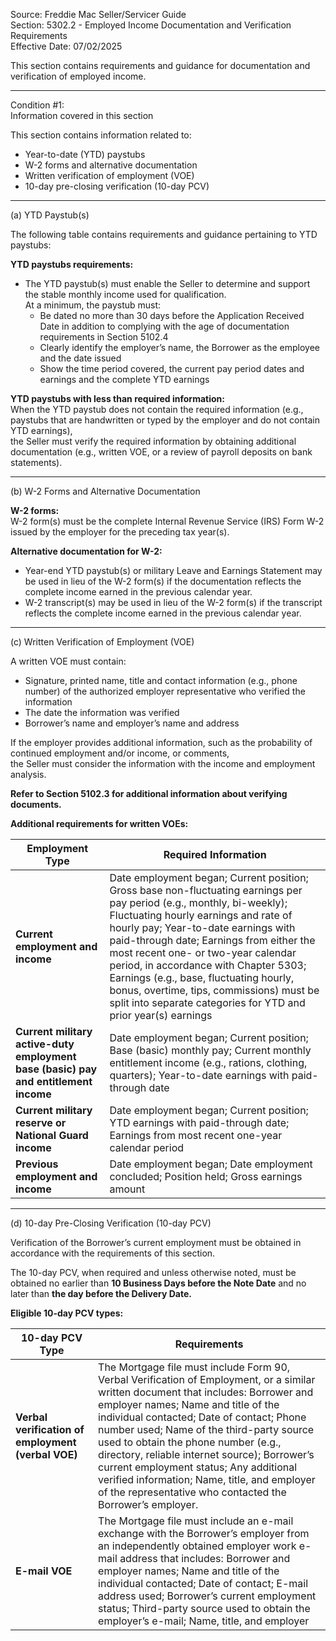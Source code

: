 Source: Freddie Mac Seller/Servicer Guide  
Section: 5302.2 - Employed Income Documentation and Verification Requirements  
Effective Date: 07/02/2025  

This section contains requirements and guidance for documentation and verification of employed income.

---

Condition #1:  
Information covered in this section  

This section contains information related to:  
- Year-to-date (YTD) paystubs  
- W-2 forms and alternative documentation  
- Written verification of employment (VOE)  
- 10-day pre-closing verification (10-day PCV)

---

(a) YTD Paystub(s)

The following table contains requirements and guidance pertaining to YTD paystubs:

**YTD paystubs requirements:**
- The YTD paystub(s) must enable the Seller to determine and support the stable monthly income used for qualification.  
At a minimum, the paystub must:
  - Be dated no more than 30 days before the Application Received Date in addition to complying with the age of documentation requirements in Section 5102.4  
  - Clearly identify the employer’s name, the Borrower as the employee and the date issued  
  - Show the time period covered, the current pay period dates and earnings and the complete YTD earnings  

**YTD paystubs with less than required information:**  
When the YTD paystub does not contain the required information (e.g., paystubs that are handwritten or typed by the employer and do not contain YTD earnings),  
the Seller must verify the required information by obtaining additional documentation (e.g., written VOE, or a review of payroll deposits on bank statements).

---

(b) W-2 Forms and Alternative Documentation

**W-2 forms:**  
W-2 form(s) must be the complete Internal Revenue Service (IRS) Form W-2 issued by the employer for the preceding tax year(s).

**Alternative documentation for W-2:**  
- Year-end YTD paystub(s) or military Leave and Earnings Statement may be used in lieu of the W-2 form(s) if the documentation reflects the complete income earned in the previous calendar year.  
- W-2 transcript(s) may be used in lieu of the W-2 form(s) if the transcript reflects the complete income earned in the previous calendar year.

---

(c) Written Verification of Employment (VOE)

A written VOE must contain:
- Signature, printed name, title and contact information (e.g., phone number) of the authorized employer representative who verified the information  
- The date the information was verified  
- Borrower’s name and employer’s name and address  

If the employer provides additional information, such as the probability of continued employment and/or income, or comments,  
the Seller must consider the information with the income and employment analysis.

**Refer to Section 5102.3 for additional information about verifying documents.**

**Additional requirements for written VOEs:**

| Employment Type | Required Information |
|-----------------|----------------------|
| **Current employment and income** | Date employment began; Current position; Gross base non-fluctuating earnings per pay period (e.g., monthly, bi-weekly); Fluctuating hourly earnings and rate of hourly pay; Year-to-date earnings with paid-through date; Earnings from either the most recent one- or two-year calendar period, in accordance with Chapter 5303; Earnings (e.g., base, fluctuating hourly, bonus, overtime, tips, commissions) must be split into separate categories for YTD and prior year(s) earnings |
| **Current military active-duty employment base (basic) pay and entitlement income** | Date employment began; Current position; Base (basic) monthly pay; Current monthly entitlement income (e.g., rations, clothing, quarters); Year-to-date earnings with paid-through date |
| **Current military reserve or National Guard income** | Date employment began; Current position; YTD earnings with paid-through date; Earnings from most recent one-year calendar period |
| **Previous employment and income** | Date employment began; Date employment concluded; Position held; Gross earnings amount |

---

(d) 10-day Pre-Closing Verification (10-day PCV)

Verification of the Borrower’s current employment must be obtained in accordance with the requirements of this section.

The 10-day PCV, when required and unless otherwise noted, must be obtained no earlier than **10 Business Days before the Note Date** and no later than **the day before the Delivery Date.**

**Eligible 10-day PCV types:**

| 10-day PCV Type | Requirements |
|------------------|--------------|
| **Verbal verification of employment (verbal VOE)** | The Mortgage file must include Form 90, Verbal Verification of Employment, or a similar written document that includes: Borrower and employer names; Name and title of the individual contacted; Date of contact; Phone number used; Name of the third-party source used to obtain the phone number (e.g., directory, reliable internet source); Borrower’s current employment status; Any additional verified information; Name, title, and employer of the representative who contacted the Borrower’s employer. |
| **E-mail VOE** | The Mortgage file must include an e-mail exchange with the Borrower’s employer from an independently obtained employer work e-mail address that includes: Borrower and employer names; Name and title of the individual contacted; Date of contact; E-mail address used; Borrower’s current employment status; Third-party source used to obtain the employer’s e-mail; Name, title, and employer
